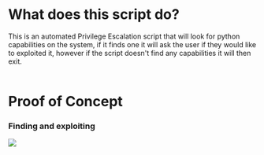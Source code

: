 # What does this script do?

This is an automated Privilege Escalation script that will look for python capabilities on the system, if it finds one it will ask the user if they would like to exploited it, however if the script doesn't find any capabilities it will then exit.  
</br>

# Proof of Concept

<h3> Finding and exploiting </h3>

![](poc.gif)
